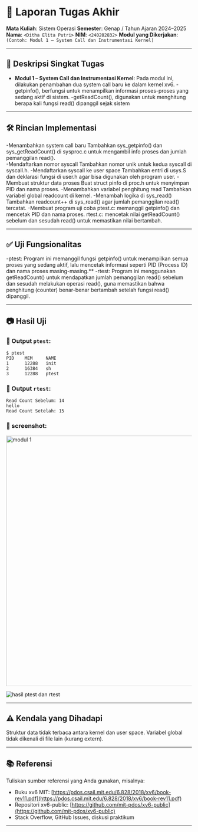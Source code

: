 # 📝 Laporan Tugas Akhir

**Mata Kuliah**: Sistem Operasi
**Semester**: Genap / Tahun Ajaran 2024–2025
**Nama**: `<Ditha Elita Putri>`
**NIM**: `<240202832>`
**Modul yang Dikerjakan**:
`(Contoh: Modul 1 – System Call dan Instrumentasi Kernel)`

---

## 📌 Deskripsi Singkat Tugas

* **Modul 1 – System Call dan Instrumentasi Kernel**:
Pada modul ini, dilakukan penambahan dua system call baru ke dalam kernel xv6.
-getpinfo(), berfungsi untuk menampilkan informasi proses-proses yang sedang aktif di sistem.
-getReadCount(), digunakan untuk menghitung berapa kali fungsi read() dipanggil sejak sistem

---

## 🛠️ Rincian Implementasi


-Menambahkan system call baru
Tambahkan sys_getpinfo() dan sys_getReadCount() di sysproc.c untuk mengambil info proses dan jumlah pemanggilan read().  
-Mendaftarkan nomor syscall
Tambahkan nomor unik untuk kedua syscall di syscall.h.
-Mendaftarkan syscall ke user space
Tambahkan entri di usys.S dan deklarasi fungsi di user.h agar bisa digunakan oleh program user.
-Membuat struktur data proses
Buat struct pinfo di proc.h untuk menyimpan PID dan nama proses.
-Menambahkan variabel penghitung read
Tambahkan variabel global readcount di kernel.
-Menambah logika di sys_read()
Tambahkan readcount++ di sys_read() agar jumlah pemanggilan read() tercatat.
-Membuat program uji coba
ptest.c: memanggil getpinfo() dan mencetak PID dan nama proses.
rtest.c: mencetak nilai getReadCount() sebelum dan sesudah read() untuk memastikan nilai bertambah.

---


## ✅ Uji Fungsionalitas

-ptest:
Program ini memanggil fungsi getpinfo() untuk menampilkan semua proses yang sedang aktif, lalu mencetak informasi seperti PID (Process ID) dan nama proses masing-masing.**
-rtest:
Program ini menggunakan getReadCount() untuk mendapatkan jumlah pemanggilan read() sebelum dan sesudah melakukan operasi read(), guna memastikan bahwa penghitung (counter) benar-benar bertambah setelah fungsi read() dipanggil.

---

## 📷 Hasil Uji


### 📍 Output `ptest`:

```
$ ptest
PID    MEM     NAME
1      12288   init
2      16384   sh
3      12288   ptest
```

### 📍 Output `rtest`:

```
Read Count Sebelum: 14
hello
Read Count Setelah: 15
```

### 📸 screenshot:
<img width="1000" height="679" alt="modul 1" src="https://github.com/user-attachments/assets/8899cd59-30a3-4ac4-b8c1-11d5a778d17c" />

![hasil ptest dan rtest](./screenshots/modul1.png)


---

## ⚠️ Kendala yang Dihadapi

Struktur data tidak terbaca antara kernel dan user space.
Variabel global tidak dikenali di file lain (kurang extern).

---

## 📚 Referensi

Tuliskan sumber referensi yang Anda gunakan, misalnya:

* Buku xv6 MIT: [https://pdos.csail.mit.edu/6.828/2018/xv6/book-rev11.pdf](https://pdos.csail.mit.edu/6.828/2018/xv6/book-rev11.pdf)
* Repositori xv6-public: [https://github.com/mit-pdos/xv6-public](https://github.com/mit-pdos/xv6-public)
* Stack Overflow, GitHub Issues, diskusi praktikum

---
